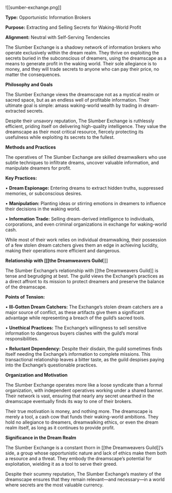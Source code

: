 
![[sumber-exchange.png]]

**Type:** Opportunistic Information Brokers

**Purpose:** Extracting and Selling Secrets for Waking-World Profit

**Alignment:** Neutral with Self-Serving Tendencies

The Slumber Exchange is a shadowy network of information brokers who operate exclusively within the dream realm. They thrive on exploiting the secrets buried in the subconscious of dreamers, using the dreamscape as a means to generate profit in the waking world. Their sole allegiance is to money, and they will trade secrets to anyone who can pay their price, no matter the consequences.

**Philosophy and Goals**

The Slumber Exchange views the dreamscape not as a mystical realm or sacred space, but as an endless well of profitable information. Their ultimate goal is simple: amass waking-world wealth by trading in dream-extracted secrets.

Despite their unsavory reputation, The Slumber Exchange is ruthlessly efficient, priding itself on delivering high-quality intelligence. They value the dreamscape as their most critical resource, fiercely protecting its usefulness while exploiting its secrets to the fullest.

**Methods and Practices**

The operatives of The Slumber Exchange are skilled dreamwalkers who use subtle techniques to infiltrate dreams, uncover valuable information, and manipulate dreamers for profit.

**Key Practices:**

• **Dream Espionage:** Entering dreams to extract hidden truths, suppressed memories, or subconscious desires.

• **Manipulation:** Planting ideas or stirring emotions in dreamers to influence their decisions in the waking world.

• **Information Trade:** Selling dream-derived intelligence to individuals, corporations, and even criminal organizations in exchange for waking-world cash.

While most of their work relies on individual dreamwalking, their possession of a few stolen dream catchers gives them an edge in achieving lucidity, making their operations more efficient and dangerous.

**Relationship with [[[the Dreamweavers Guild**]]]

The Slumber Exchange’s relationship with [[the Dreamweavers Guild]] is tense and begrudging at best. The guild views the Exchange’s practices as a direct affront to its mission to protect dreamers and preserve the balance of the dreamscape.

**Points of Tension:**

• **Ill-Gotten Dream Catchers:** The Exchange’s stolen dream catchers are a major source of conflict, as these artifacts give them a significant advantage while representing a breach of the guild’s sacred tools.

• **Unethical Practices:** The Exchange’s willingness to sell sensitive information to dangerous buyers clashes with the guild’s moral responsibilities.

• **Reluctant Dependency:** Despite their disdain, the guild sometimes finds itself needing the Exchange’s information to complete missions. This transactional relationship leaves a bitter taste, as the guild despises paying into the Exchange’s questionable practices.

**Organization and Motivation**

The Slumber Exchange operates more like a loose syndicate than a formal organization, with independent operatives working under a shared banner. Their network is vast, ensuring that nearly any secret unearthed in the dreamscape eventually finds its way to one of their brokers.

Their true motivation is money, and nothing more. The dreamscape is merely a tool, a cash cow that funds their waking-world ambitions. They hold no allegiance to dreamers, dreamwalking ethics, or even the dream realm itself, as long as it continues to provide profit.
  
**Significance in the Dream Realm**

The Slumber Exchange is a constant thorn in [[the Dreamweavers Guild]]’s side, a group whose opportunistic nature and lack of ethics make them both a resource and a threat. They embody the dreamscape’s potential for exploitation, wielding it as a tool to serve their greed.

Despite their scummy reputation, The Slumber Exchange’s mastery of the dreamscape ensures that they remain relevant—and necessary—in a world where secrets are the most valuable currency.